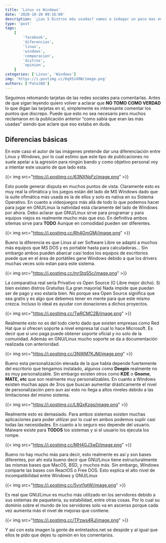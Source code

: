 ```yaml
---
title: 'Linux vs Windows'
date: '2020-10-20 09:16:00'
description: '¿Las 5 Distros más usadas? vamos a indagar un poco mas en estas imagenes de Facebook'
type: 'post'
tags:
    [
        'facebook',
        'diferencias',
        'linux',
        'windows',
        'comparacion',
        'distros',
        'opinion',
    ]
categories: ['Linux', 'Windows']
img: 'https://i.postimg.cc/6qX5z49W/image.png'
authors: ['PatoJAD']
---
```


Seguimos retomando tarjetas de las redes sociales para comentarlas. Antes de que sigan leyendo quiero volver a aclarar que **NO TOMO COMO VERDAD** lo que digan las tarjetas en sí, simplemente es interesante comentar los puntos que discrepo. Puede que esto no sea necesario pero muchos reclamaron en la publicación anterior “como sabía que eran las más usadas” siendo que aclare que eso estaba en duda.

## Diferencias básicas

En este caso el autor de las imágenes pretende dar una diferenciación entre Linux y Windows, por lo cual estimo que este tipo de publicaciones no suele apelar a la agresión para ningún bando y como objetivo personal voy a intentar este usuario de que lado esta.

{{< img src="https://i.postimg.cc/63NXNsFz/image.png" >}}

Esto puede generar disputa en muchos puntos de vista. Claramente esto es muy real la ofimática y los juegos están del lado de MS Windows dado que la suite ofimática más usada es la de ellos y solo es nativa en su Sistema Operativo. En cuanto a videojuegos más allá de todo lo que podemos hacer para jugar en GNU/Linux la natividad está claramente del lado de Windows por ahora. Debo aclarar que GNU/Linux sirve para programar y para equipos viejos es realmente mucho más que eso. En definitiva ambos sitemas sirve para **TODO** Aunque en comodidad pueden ser diferentes.

{{< img src="https://i.postimg.cc/Rh4GmGMj/image.png" >}}

Bueno la diferencia es que Linux al ser Software Libre se adaptó a muchos más equipos que MS DOS y es portable hasta para calculadoras… Sin embargo ambos pueden abarcar casi todos los equipos de escritorios puede que en el área de portátiles gane Windows debido a que los drivers muchas veces solo estan para este sistema.

{{< img src="https://i.postimg.cc/mrStqS5c/image.png" >}}

La comparativa real sería Privativo vs Open Source (O Libre mejor dicho). Si bien existen distros Gratuitas (La gran mayoría) Nada impide que puedan ser de pago y eso estaría bien. No porque sea Open Source significa que sea gratis y es algo que debemos tener en mente para que este mismo crezca. Incluso lo ideal es ayudar con donaciones a dichos proyectos.

{{< img src="https://i.postimg.cc/TwRCMC2B/image.png" >}}

Realmente esto no es del todo cierto dado que existen empresas como Red Hat que sí ofrecen soporte a nivel empresa tal cual lo hace Microsoft. Es decir que si uno paga puede obtener soporte oficial y no solo de la comunidad. Además en GNU/Linux mucho soporte se da a documentación realizada con anterioridad.

{{< img src="https://i.postimg.cc/3NWM7KJM/image.png" >}}

Bueno esta personalización elevada de la que habla depende fuertemente del escritorio que tengamos instalado, algunos como **Deepin** realmente no es muy personalizable. Sin embargo existen otros como **KDE** o **Gnome**, **MATE**, **etc** que son realmente muy personalizables. En cuanto a Windows existen muchas apps de 3ros que buscan aumentar drásticamente el nivel de personalización pero aun así esto no llega a altos niveles debido a las limitaciones del mismo sistema.

{{< img src="https://i.postimg.cc/L8QxKzgs/image.png" >}}

Realmente esto es demasiado. Para ambos sistemas existen muchas aplicaciones para poder utilizar por lo cual en ambos podemos suplir casi todas las necesidades. En cuanto a lo seguro eso depende del usuario. Malware existe para **TODOS** los sistemas y si el usuario los ejecuta los rompe.

{{< img src="https://i.postimg.cc/MH4GJ3wD/image.png" >}}

Bueno no hay mucho más para decir, esto realmente es así y son bases diferentes, por ahi esta bueno decir que GNU/Linux tiene estructuralmente las mismas bases que MacOS, BSD, y muchos más. Sin embargo, Windows comparte las bases con ReactOS o Free DOS. Esto explica el alto nivel de incompatibilidad entre Windows y GNU/Linux

{{< img src="https://i.postimg.cc/5yvt1qtW/image.png" >}}

Es real que GNU/Linux es mucho más utilizado en los servidores debido a sus sistemas de paquetería, su estabilidad, entre otras cosas. Por lo cual su dominio sobre el mundo de los servidores solo va en ascenso porque cada vez aumenta más el nivel de mejoras que contiene.

{{< img src="https://i.postimg.cc/TPzws4RJ/image.png" >}}

Y así con esta imagen la gente de entretastos.net se despide y al igual que ellos te pido que dejes tu opinión en los comentarios.
